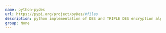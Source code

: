 ```yaml
---
name: python-pydes
url: https://pypi.org/project/pyDes/#files
description: python implementation of DES and TRIPLE DES encryption algorithm. URL : https://pypi.org/project/pyDes/#files Groups : None
group: None
---
```

